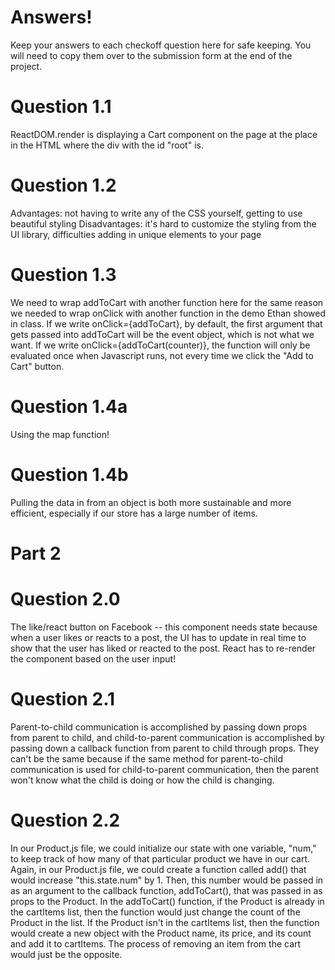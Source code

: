 # Answers!
Keep your answers to each checkoff question here for safe keeping. You will need to copy them over to the submission form at the end of the project.


# Question 1.1
ReactDOM.render is displaying a Cart component on the page at the place in the HTML where the div with the id "root" is.

# Question 1.2
Advantages: not having to write any of the CSS yourself, getting to use beautiful styling
Disadvantages: it's hard to customize the styling from the UI library, difficulties adding in unique elements to your page

# Question 1.3
We need to wrap addToCart with another function here for the same reason we needed to wrap onClick with another function in the demo Ethan showed in class. If we write onClick={addToCart}, by default, the first argument that gets passed into addToCart will be the event object, which is not what we want. If we write onClick={addToCart(counter)}, the function will only be evaluated once when Javascript runs, not every time we click the "Add to Cart" button.

# Question 1.4a
Using the map function!

# Question 1.4b
Pulling the data in from an object is both more sustainable and more efficient, especially if our store has a large number of items.


# Part 2

# Question 2.0
The like/react button on Facebook -- this component needs state because when a user likes or reacts to a post, the UI has to update in real time to show that the user has liked or reacted to the post. React has to re-render the component based on the user input!

# Question 2.1
Parent-to-child communication is accomplished by passing down props from parent to child, and child-to-parent communication is accomplished by passing down a callback function from parent to child through props. They can't be the same because if the same method for parent-to-child communication is used for child-to-parent communication, then the parent won't know what the child is doing or how the child is changing.

# Question 2.2
In our Product.js file, we could initialize our state with one variable, "num," to keep track of how many of that particular product we have in our cart. Again, in our Product.js file, we could create a function called add() that would increase "this.state.num" by 1. Then, this number would be passed in as an argument to the callback function, addToCart(), that was passed in as props to the Product. In the addToCart() function, if the Product is already in the cartItems list, then the function would just change the count of the Product in the list. If the Product isn't in the cartItems list, then the function would create a new object with the Product name, its price, and its count and add it to cartItems. The process of removing an item from the cart would just be the opposite. 
